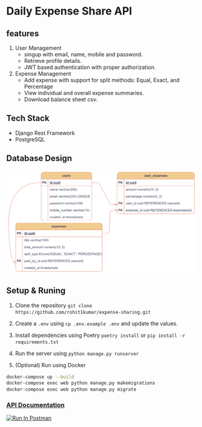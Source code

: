 # Daily Expense Share API

## features
1. User Management
    - singup with email, name, mobile and password.
    - Retrieve profile details.
    - JWT based authentication with proper authorization.
2. Expense Management
    - Add expense with support for split methods: Equal, Exact, and Percentage
    - View individual and overall expense summaries.
    - Download balance sheet csv.


## Tech Stack
- Django Rest Framework
- PostgreSQL

## Database Design
![Database Design](docs/db_design.svg)

## Setup & Runing
1. Clone the repository `git clone https://github.com/rohit1kumar/expense-sharing.git`
2. Create a `.env` using `cp .env.example .env` and update the values.
3. Install dependencies using Poetry `poetry install` or `pip install -r requirements.txt`
4. Run the server using `python manage.py runserver`

5. (Optional) Run using Docker
```bash
docker-compose up --build
docker-compose exec web python manage.py makemigrations
docker-compose exec web python manage.py migrate
```

### [API Documentation](docs/api_docs.md)

[<img src="https://run.pstmn.io/button.svg" alt="Run In Postman" style="width: 128px; height: 32px;">](https://app.getpostman.com/run-collection/20980024-01bfda48-3b9e-475e-937d-f01829d3b60f?action=collection%2Ffork&source=rip_markdown&collection-url=entityId%3D20980024-01bfda48-3b9e-475e-937d-f01829d3b60f%26entityType%3Dcollection%26workspaceId%3Dfb130ba8-5a6b-4e2e-96df-3c87dd829d25)